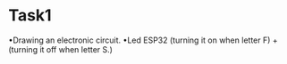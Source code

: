 # Task1
•Drawing an electronic circuit.  •Led ESP32 (turning it on when letter F) + (turning it off when letter S.)
